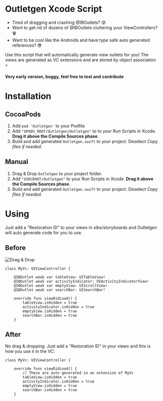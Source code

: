 
# Outletgen Xcode Script

- Tired of dragging and crashing @IBOutlets? 😰
- Want to get rid of dozens of @IBOutlets cluttering your ViewControllers? 🗑
- Want to be cool like the Androids and have type safe auto generated references? 😎

Use this script that will automatically generate view outlets for you! The views are generated as VC extensions and are stored by object association ⚡️

**Very early version, buggy, feel free to test and contribute**

# Installation

## CocoaPods

1. Add `pod 'Outletgen'` to your Podfile 
2. Add `"$PODS_ROOT/Outletgen/Outletgen"` to to your Run Scripts in Xcode. **Drag it above the Compile Sources phase**.
3. Build and add generated `Outletgen.swift` to your project. Deselect *Copy files if needed*.

## Manual

1. Drag & Drop `Outletgen` to your project folder.
2. Add `"$SRCROOT/Outletgen"` to your Run Scripts in Xcode. **Drag it above the Compile Sources phase**.
3. Build and add generated `Outletgen.swift` to your project. Deselect *Copy files if needed*.

# Using

Just add a "Restoration ID" to your views in xibs/storyboards and Outletgen will auto generate code for you to use.

## Before

![Drag & Drop](https://i.stack.imgur.com/UBBCs.png)

```
class MyVc: UIViewController {
    
    @IBOutlet weak var tableView: UITableView!
    @IBOutlet weak var activityIndicator: UIActivityIndicatorView!
    @IBOutlet weak var emptyView: UIScrollView!
    @IBOutlet weak var searchBar: UISearchBar!
   
    override func viewDidLoad() {
        tableView.isHidden = true
        activityIndicator.isHidden = true
        emptyView.isHidden = true
        searchBar.isHidden = true
    }
```

## After

No drag & dropping. Just add a "Restoration ID" in your views and this is how you use it in the VC:

```
class MyVc: UIViewController {
    
    override func viewDidLoad() {
        // These are auto generated in an extension of MyVc
        tableView.isHidden = true
        activityIndicator.isHidden = true
        emptyView.isHidden = true
        searchBar.isHidden = true
    }
```

